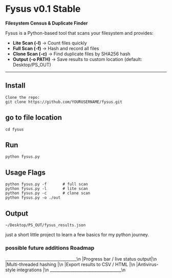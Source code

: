 # Fysus v0.1 Stable

**Filesystem Census & Duplicate Finder**

Fysus is a Python-based tool that scans your filesystem and provides:

- **Lite Scan (-l)** → Count files quickly  
- **Full Scan (-f)** → Hash and record all files  
- **Clone Scan (-c)** → Find duplicate files by SHA256 hash  
- **Output (-o PATH)** → Save results to custom location (default: Desktop/PS_OUT)

---

## Install
```
Clone the repo:
git clone https://github.com/YOURUSERNAME/fysus.git
```
## go to file location
```
cd fysus
```
## Run
```
python fysus.py
```
## Usage Flags
```
python fysus.py -f       # full scan
python fysus.py -l       # lite scan
python fysus.py -c       # clone scan
python fysus.py -o ./out
```
## Output
```
~/Desktop/PS_OUT/fysus_results.json
```
just a short little project to learn a few basics for my python journey.

### possible future additions Roadmap
___________________________________\n
|Progress bar / live status output|\n
|Multi-threaded hashing           |\n
|Export results to CSV / HTML     |\n
|Antivirus-style integrations     |\n
___________________________________\n
